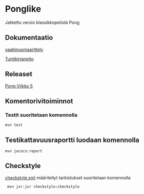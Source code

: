# Ponglike

Jatkettu versio klassikkopelistä Pong

## Dokumentaatio

[vaatimusmaarittely](https://github.com/Radzilla/ot-harjoitustyo/blob/master/dokumentaatio/vaatimusmaarittely.md)

[Tuntikirjanpito](https://github.com/Radzilla/ot-harjoitustyo/blob/master/dokumentaatio/tuntikirjanpito)

## Releaset

[Pong Viikko 5](https://github.com/Radzilla/ot-harjoitustyo/blob/master/Pong/Pong-1.0-SNAPSHOT.jar)


## Komentorivitoiminnot

### Testit suoritetaan komennolla

```
mvn test
```

## Testikattavuusraportti luodaan komennolla

```
mvn jacoco:report
```

## Checkstyle

[checkstyle.xml](https://github.com/Radzilla/ot-harjoitustyo/blob/master/Pong/checkstyle.xml) määritellyt tarkistukset suoritetaan komennolla 

```
 mvn jxr:jxr checkstyle:checkstyle
```


